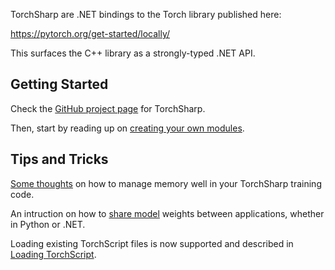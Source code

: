 
TorchSharp are .NET bindings to the Torch library published here:

https://pytorch.org/get-started/locally/

This surfaces the C++ library as a strongly-typed .NET API.

## Getting Started

Check the [GitHub project page](https://github.com/dotnet/TorchSharp) for TorchSharp.

Then, start by reading up on [creating your own modules](articles/modules.md).

## Tips and Tricks

[Some thoughts](articles/memory.md) on how to manage memory well in your TorchSharp training code.

An intruction on how to [share model](articles/saveload.md) weights between applications, whether in Python or .NET.

Loading existing TorchScript files is now supported and described in [Loading TorchScript](articles/torchscript.md).
